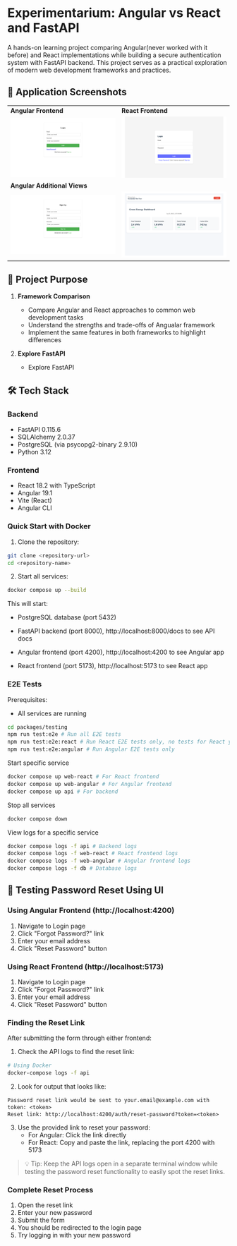 # Experimentarium: Angular vs React and FastAPI

A hands-on learning project comparing Angular(never worked with it before) and React implementations while building a secure authentication system with FastAPI backend. This project serves as a practical exploration of modern web development frameworks and practices.

## 📸 Application Screenshots

<table>
<tr>
<td width="50%"><b>Angular Frontend</b></td>
<td width="50%"><b>React Frontend</b></td>
</tr>
<tr>
<td><img src="packages/testing/screenshots/angular/login.png" alt="Angular Login"/></td>
<td><img src="packages/testing/screenshots/react/login.png" alt="React Login"/></td>
</tr>
<tr>
<td colspan="2"><b>Angular Additional Views</b></td>
</tr>
<tr>
<td><img src="packages/testing/screenshots/angular/signup.png" alt="Angular Signup"/></td>
<td><img src="packages/testing/screenshots/angular/dashboard.png" alt="Angular Dashboard"/></td>
</tr>
</table>

## 🎯 Project Purpose

1. **Framework Comparison**
   - Compare Angular and React approaches to common web development tasks
   - Understand the strengths and trade-offs of Angualar framework
   - Implement the same features in both frameworks to highlight differences

2. **Explore FastAPI**
   - Explore FastAPI

## 🛠 Tech Stack

### Backend
- FastAPI 0.115.6
- SQLAlchemy 2.0.37
- PostgreSQL (via psycopg2-binary 2.9.10)
- Python 3.12

### Frontend
- React 18.2 with TypeScript
- Angular 19.1
- Vite (React)
- Angular CLI

### Quick Start with Docker

1. Clone the repository:
```bash
git clone <repository-url>
cd <repository-name>
```

2. Start all services:

```bash
docker compose up --build
```

This will start:
- PostgreSQL database (port 5432)
- FastAPI backend (port 8000), http://localhost:8000/docs to see API docs

- Angular frontend (port 4200), http://localhost:4200 to see Angular app
- React frontend (port 5173), http://localhost:5173 to see React app

### E2E Tests

Prerequisites:
- All services are running

```bash
cd packages/testing
npm run test:e2e # Run all E2E tests
npm run test:e2e:react # Run React E2E tests only, no tests for React yet
npm run test:e2e:angular # Run Angular E2E tests only
```

Start specific service

```bash
docker compose up web-react # For React frontend
docker compose up web-angular # For Angular frontend
docker compose up api # For backend
```

Stop all services
```bash
docker compose down
```

View logs for a specific service
```bash
docker compose logs -f api # Backend logs
docker compose logs -f web-react # React frontend logs
docker compose logs -f web-angular # Angular frontend logs
docker compose logs -f db # Database logs
```

## 🔑 Testing Password Reset Using UI

### Using Angular Frontend (http://localhost:4200)

1. Navigate to Login page
2. Click "Forgot Password?" link
3. Enter your email address
4. Click "Reset Password" button

### Using React Frontend (http://localhost:5173)

1. Navigate to Login page
2. Click "Forgot Password?" link
3. Enter your email address
4. Click "Reset Password" button

### Finding the Reset Link

After submitting the form through either frontend:

1. Check the API logs to find the reset link:
```bash
# Using Docker
docker-compose logs -f api
```

2. Look for output that looks like:
```
Password reset link would be sent to your.email@example.com with token: <token>
Reset link: http://localhost:4200/auth/reset-password?token=<token>
```

3. Use the provided link to reset your password:
   - For Angular: Click the link directly
   - For React: Copy and paste the link, replacing the port 4200 with 5173

> 💡 Tip: Keep the API logs open in a separate terminal window while testing the password reset functionality to easily spot the reset links.

### Complete Reset Process

1. Open the reset link
2. Enter your new password
3. Submit the form
4. You should be redirected to the login page
5. Try logging in with your new password



